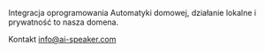 Integracja oprogramowania Automatyki domowej, działanie lokalne i prywatność to nasza domena.

Kontakt info@ai-speaker.com
